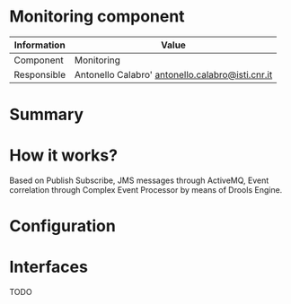 Monitoring component
====================

Information   | Value
------------- | --------
Component     | Monitoring
Responsible   | Antonello Calabro' <antonello.calabro@isti.cnr.it>

# Summary

# How it works?
Based on Publish Subscribe, JMS messages through ActiveMQ, Event correlation
through Complex Event Processor by means of Drools Engine.

# Configuration

# Interfaces
TODO
